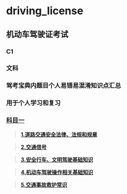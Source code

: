 # driving_license
## 机动车驾驶证考试
### C1
### 文科
### 驾考宝典内题目个人易错易混淆知识点汇总
### 用于个人学习和复习
### [科目一](科目一)
> **[1.道路交通安全法律、法规和规章](科目一/1.道路交通安全法律、法规和规章.md)**

> **[2.交通信号](科目一/2.交通信号.md)**

> **[3.安全行车、文明驾驶基础知识](科目一/3.安全行车、文明驾驶基础知识.md)**

> **[4.机动车驾驶操作相关基础知识](科目一/4.机动车驾驶操作相关基础知识.md)**

> **[5.交通事故救护常识](科目一/5.交通事故救护常识)**
 
